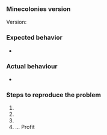 <!-- If you are making a bug report, please fill out this template as best as possible, this will help 
     us to understand your issue much easier. -->
### Minecolonies version
<!-- Exact version, eg: 0.9.126-ALPHA or 0.9.2-RELEASE, please don't just give the Minecraft version you're playing. -->

Version: 

### Expected behavior
<!-- What would you expect to see if this feature was working as intended? -->

- <!-- Description here -->

### Actual behaviour
<!-- What actually happens when this feature is used in it's current state? 
     Try to give good detail here to help us properly understand the issue. -->

- <!-- Description here -->

### Steps to reproduce the problem
<!-- What do we need to do to make this issue show up in our own game? 
     Please also try to give good detail here so it's easier for us to reproduce this issue. -->

1. <!-- Do this -->
2. <!-- And then this -->
3. <!-- So that this happens -->
4. ... Profit
